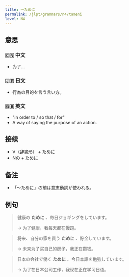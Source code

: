 ```yaml
---
title: 〜ために
permalink: /jlpt/grammars/n4/tameni
level: N4
---
```


## 意思

### 🇨🇳 中文

- 为了...

### 🇯🇵 日文

- 行為の目的を言う言い方。

### 🇬🇧 英文

- "in order to / so that / for"
- A way of saying the purpose of an action.

## 接续

- V（辞書形） + ために
- Nの + ために

## 备注

- 「〜ために」の前は意志動詞が使われる。

## 例句

> 健康の **ために** 、毎日ジョギングをしています。
>
> → 为了健康，我每天都在慢跑。

> 将来、自分の家を買う **ために** 、貯金しています。
>
> → 未来为了买自己的房子，我正在攒钱。

> 日本の会社で働く **ために** 、今日本語を勉強しています。
>
> → 为了在日本公司工作，我现在正在学习日语。

